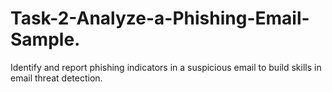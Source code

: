 # Task-2-Analyze-a-Phishing-Email-Sample.
Identify and report phishing indicators in a suspicious email to build skills in email threat detection.
